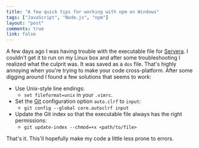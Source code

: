 ```yaml
---
title: "A few quick tips for working with npm on Windows"
tags: ["JavaScript", "Node.js", "npm"]
layout: "post"
comments: true
link: false
---
```


A few days ago I was having trouble with the executable file for [Servera](https://github.com/gummesson/servera). I couldn't get it to run on my Linux box and after some troubleshooting I realized what the culprit was. It was saved as a `dos` file. That's highly annoying when you're trying to make your code cross-platform. After some digging around I found a few solutions that seems to work:

- Use Unix-style line endings:
    - `set fileformat=unix` in your `.vimrc`.
- Set the [Git](http://git-scm.com/) configuration option `auto.clrf` to `input`:
    - `git config --global core.autoclrf input` 
- Update the Git index so that the executable file always has the right permissions:
    - `git update-index --chmod=+x <path/to/file>`

That's it. This'll hopefully make my code a little less prone to errors.
